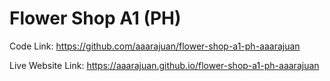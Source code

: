 # Flower Shop A1 (PH)
Code Link: https://github.com/aaarajuan/flower-shop-a1-ph-aaarajuan

Live Website Link: https://aaarajuan.github.io/flower-shop-a1-ph-aaarajuan
